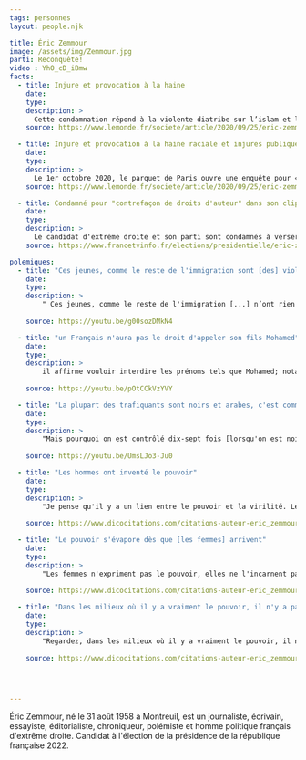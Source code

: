 ```yaml
---
tags: personnes
layout: people.njk

title: Éric Zemmour
image: /assets/img/Zemmour.jpg
parti: Reconquête!
video : YhO_cD_iBmw
facts:
  - title: Injure et provocation à la haine
    date:
    type:
    description: >
      Cette condamnation répond à la violente diatribe sur l’islam et l’immigration qu’il avait proférée en septembre 2019, lors d’un rassemblement politique, à Paris. 
    source: https://www.lemonde.fr/societe/article/2020/09/25/eric-zemmour-condamne-a-10-000-euros-d-amende-pour-injure-et-provocation-a-la-haine_6053635_3224.html

  - title: Injure et provocation à la haine raciale et injures publiques à caractère raciste 
    date:
    type:
    description: >
      Le 1er octobre 2020, le parquet de Paris ouvre une enquête pour « provocation à la haine raciale » et « injures publiques à caractère raciste » à la suite des propos d’Éric Zemmour. 
    source: https://www.lemonde.fr/societe/article/2020/09/25/eric-zemmour-condamne-a-10-000-euros-d-amende-pour-injure-et-provocation-a-la-haine_6053635_3224.html

  - title: Condamné pour "contrefaçon de droits d'auteur" dans son clip d'annonce de candidature
    date:
    type:
    description: >
      Le candidat d'extrême droite et son parti sont condamnés à verser un total de 70 000 euros aux plaignants. Après l'utilisation sans autorisation d'images de films dans son clip de campagne, selon le jugement.
    source: https://www.francetvinfo.fr/elections/presidentielle/eric-zemmour-condamne-pour-contrefacon-de-droits-d-auteur-dans-son-clip-d-annonce-de-candidature_4991810.html

polemiques:
  - title: "Ces jeunes, comme le reste de l'immigration sont [des] violeurs"
    date:
    type:
    description: >
        " Ces jeunes, comme le reste de l'immigration [...] n’ont rien à faire ici : ils sont voleurs, ils sont assassins, ils sont violeurs, c’est tout ce qu’ils sont ; il faut les renvoyer et il ne faut même pas qu’ils viennent". 
       
    source: https://youtu.be/g00sozDMkN4

  - title: "un Français n'aura pas le droit d'appeler son fils Mohamed"
    date:
    type:
    description: >
        il affirme vouloir interdire les prénoms tels que Mohamed; notamment, explique-t-il en grand seigneur fort culotté, parce que ceux qui portent de tels noms souffrent de discriminations. 
       
    source: https://youtu.be/pOtCCkVzYVY

  - title: "La plupart des trafiquants sont noirs et arabes, c'est comme ça"
    date:
    type:
    description: >
        "Mais pourquoi on est contrôlé dix-sept fois [lorsqu'on est noir ou arabe]? Pourquoi? Parce que la plupart des trafiquants sont noirs et arabes, c'est comme ça, c'est un fait." 
       
    source: https://youtu.be/UmsLJo3-Ju0

  - title: "Les hommes ont inventé le pouvoir"
    date:
    type:
    description: >
        "Je pense qu'il y a un lien entre le pouvoir et la virilité. Les hommes ont inventé le pouvoir." - Sur le plateau de BFMTV le 26 mars 2013
       
    source: https://www.dicocitations.com/citations-auteur-eric_zemmour-0.php

  - title: "Le pouvoir s'évapore dès que [les femmes] arrivent"
    date:
    type:
    description: >
        "Les femmes n'expriment pas le pouvoir, elles ne l'incarnent pas, c'est comme ça. Le pouvoir s'évapore dès qu'elles arrivent." - Sur le plateau de BFMTV, le 26 mars 2013 
       
    source: https://www.dicocitations.com/citations-auteur-eric_zemmour-0.php

  - title: "Dans les milieux où il y a vraiment le pouvoir, il n'y a pas de femmes"
    date:
    type:
    description: >
        "Regardez, dans les milieux où il y a vraiment le pouvoir, il n'y a pas de femmes. Dans la finance, c'est infinitésimale, c'est marginal.." - Sur le plateau de BFMTV, le 26 mars 2013 
       
    source: https://www.dicocitations.com/citations-auteur-eric_zemmour-0.php



    
---
```


Éric Zemmour, né le 31 août 1958 à Montreuil, est un journaliste, écrivain, essayiste, éditorialiste, chroniqueur, polémiste et homme politique français d'extrême droite. Candidat à l'élection de la présidence de la république française 2022.